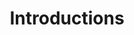 ---
title: Introductions
menu:
  sidebar:
    name: Introductions in EN
    identifier: introductions
    weight: 10
---